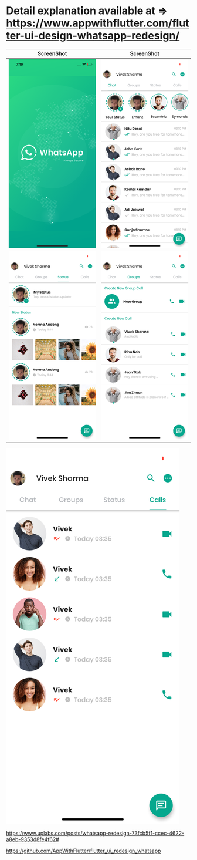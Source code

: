 # Detail explanation available at => https://www.appwithflutter.com/flutter-ui-design-whatsapp-redesign/

ScreenShot | ScreenShot
------------ | -------------
![WhatsApp ui redesign in Flutter](/ss/flutter-ui-design-whatsapp-splash.png) | ![WhatsApp ui redesign in Flutter](/ss/flutter-ui-design-whatsapp-chat.png) 
![WhatsApp ui redesign in Flutter](/ss/flutter-ui-design-whatsapp-status.png) | ![WhatsApp ui redesign in Flutter](/ss/flutter-ui-design-whatsapp-group.png)  
![WhatsApp ui redesign in Flutter](/ss/flutter-ui-design-whatsapp-call.png)

https://www.uplabs.com/posts/whatsapp-redesign-73fcb5f1-ccec-4622-a8eb-9353d8fe4f62#

https://github.com/AppWithFlutter/flutter_ui_redesign_whatsapp
